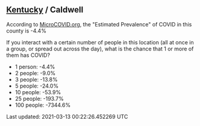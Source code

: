 
## [Kentucky](/united-states/kentucky) / Caldwell

According to [MicroCOVID.org](http://microcovid.org),
the "Estimated Prevalence" of COVID in this county is -4.4%

If you interact with a certain number of people in this location
(all at once in a group, or spread out across the day), what is the chance that
1 or more of them has COVID?

- 1 person: -4.4%
- 2 people: -9.0%
- 3 people: -13.8%
- 5 people: -24.0%
- 10 people: -53.9%
- 25 people: -193.7%
- 100 people: -7344.6%

Last updated: 2021-03-13 00:22:26.452269 UTC

